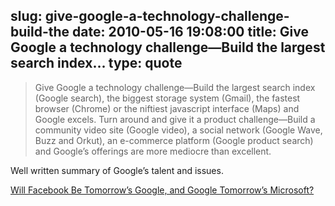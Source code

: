 slug: give-google-a-technology-challenge-build-the
date: 2010-05-16 19:08:00
title: Give Google a technology challenge—Build the largest search index...
type: quote
---

> Give Google a technology challenge—Build the largest search index (Google search), the biggest storage system (Gmail), the fastest browser (Chrome) or the niftiest javascript interface (Maps) and Google excels. Turn around and give it a product challenge—Build a community video site (Google video), a social network (Google Wave, Buzz and Orkut), an e-commerce platform (Google product search) and Google’s offerings are more mediocre than excellent.

Well written summary of Google’s talent and issues.

 [Will Facebook Be Tomorrow’s Google, and Google Tomorrow’s Microsoft?](http://techcrunch.com/2010/05/15/facebook-google/?utm_source=feedburner&utm_medium=feed&utm_campaign=Feed%3A+Techcrunch+%28TechCrunch%29)
